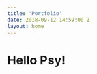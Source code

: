 ```yaml
---
title: 'Portfolio'
date: 2018-09-12 14:59:00 Z
layout: home
---
```

<link rel="stylesheet" type="text/css" href="{{ site.baseurl }}/assets/css/styles.css">
<h1 class="testclass">Hello Psy!</h1>